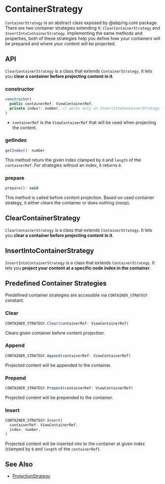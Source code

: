 # ContainerStrategy

`ContainerStrategy` is an abstract class exposed by @abp/ng.core package. There are two container strategies extending it: `ClearContainerStrategy` and `InsertIntoContainerStrategy`. Implementing the same methods and properties, both of these strategies help you define how your containers will be prepared and where your content will be projected.



## API

`ClearContainerStrategy` is a class that extends `ContainerStrategy`. It lets you **clear a container before projecting content in it**.


### constructor

```js
constructor(
  public containerRef: ViewContainerRef,
  private index?: number, // works only in InsertIntoContainerStrategy
)
```

- `containerRef` is the `ViewContainerRef` that will be used when projecting the content.


### getIndex

```js
getIndex(): number
```

This method return the given index clamped by `0` and `length` of the `containerRef`. For strategies without an index, it returns `0`.


### prepare

```js
prepare(): void
```

This method is called before content projection. Based on used container strategy, it either clears the container or does nothing (noop).



## ClearContainerStrategy

`ClearContainerStrategy` is a class that extends `ContainerStrategy`. It lets you **clear a container before projecting content in it**.



## InsertIntoContainerStrategy

`InsertIntoContainerStrategy` is a class that extends `ContainerStrategy`. It lets you **project your content at a specific node index in the container**.



## Predefined Container Strategies

Predefined container strategies are accessible via `CONTAINER_STRATEGY` constant.


### Clear

```js
CONTAINER_STRATEGY.Clear(containerRef: ViewContainerRef)
```

Clears given container before content projection.


### Append

```js
CONTAINER_STRATEGY.Append(containerRef: ViewContainerRef)
```

Projected content will be appended to the container.


### Prepend

```js
CONTAINER_STRATEGY.Prepend(containerRef: ViewContainerRef)
```

Projected content will be prepended to the container.


### Insert

```js
CONTAINER_STRATEGY.Insert(
  containerRef: ViewContainerRef,
  index: number,
)
```

Projected content will be inserted into to the container at given index (clamped by `0` and `length` of the `containerRef`).


## See Also

- [ProjectionStrategy](./projection-strategy.md)

